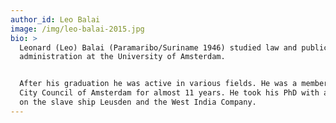 ```yaml
---
author_id: Leo Balai
image: /img/leo-balai-2015.jpg
bio: >
  Leonard (Leo) Balai (Paramaribo/Suriname 1946) studied law and public
  administration at the University of Amsterdam.


  After his graduation he was active in various fields. He was a member of the
  City Council of Amsterdam for almost 11 years. He took his PhD with a thesis
  on the slave ship Leusden and the West India Company.
---
```


